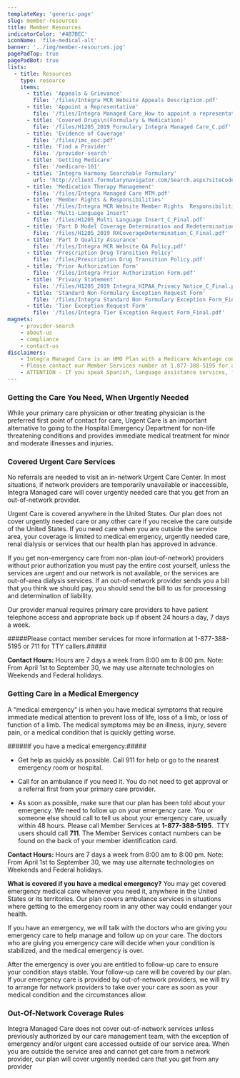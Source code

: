 ```yaml
---
templateKey: 'generic-page'
slug: member-resources
title: Member Resources
indicatorColor: '#4B7BEC'
iconName: 'file-medical-alt'
banner: '../img/member-resources.jpg'
pagePadTop: true
pagePadBot: true
lists:
  - title: Resources
    type: resource
    items: 
      - title: 'Appeals & Grievance'
        file: '/files/Integra MCR Website Appeals Description.pdf'
      - title: 'Appoint a Representative'
        file: '/files/Integra Managed Care_How to appoint a representative_Final.pdf'
      - title: 'Covered Drugs\n(Formulary & Medication)'
        file: '/files/H1205_2019 Formulary Integra Managed Care_C.pdf'
      - title: 'Evidence of Coverage'
        file: '/files/imc_eoc.pdf'
      - title: 'Find a Provider'
        file: '/provider-search'
      - title: 'Getting Medicare'
        file: '/medicare-101'
      - title: 'Integra Harmony Searchable Formulary'
        url: 'http://client.formularynavigator.com/Search.aspx?siteCode=7360064946'
      - title: 'Medication Therapy Management'
        file: '/files/Integra Managed Care MTM.pdf'
      - title: 'Member Rights & Responsibilities'
        file: '/files/Integra MCR Website Member Rights  Responsibilities.pdf'
      - title: 'Multi-Language Insert'
        file: '/files/H1205_Multi Language Insert_C_Final.pdf'
      - title: 'Part D Model Coverage Determination and Redetermination Request Form'
        file: '/files/H1205_2019 RXCoverageDetermination_C_Final.pdf'
      - title: 'Part D Quality Assurance'
        file: '/files/Integra MCR Website QA Policy.pdf'
      - title: 'Prescription Drug Transition Policy'
        file: '/files/Prescription Drug Transition Policy.pdf'
      - title: 'Prior Authorization Form'
        file: '/files/Integra Prior Authorization Form.pdf'
      - title: 'Privacy Statement'
        file: '/files/H1205_2019 Integra_HIPAA_Privacy Notice_C_Final.pdf'
      - title: 'Standard Non-Formulary Exception Request Form'
        file: '/files/Integra Standard Non Formulary Exception Form_Final.pdf'
      - title: 'Tier Exception Request Form'
        file: '/files/Integra Tier Exception Request Form_Final.pdf'
magnets:
    - provider-search
    - about-us
    - compliance
    - contact-us
disclaimers:
    - Integra Managed Care is an HMO Plan with a Medicare Advantage contract and a contract with the New York State Medicaid program. Enrollment in Integra Managed Care depends on contract renewal. This information is not a complete description of benefits. Limitations, copayments, and restrictions may apply. Benefits, premiums and/or co-payments/co-insurance may change on January 1 of each year. You must continue to pay your Medicare Part B premium. Certain plans are available to anyone who has both Medicaid from New York State and Medicare. Integra Managed Care complies with applicable Federal civil rights laws and does not discriminate on the basis of race, color, national origin, age, disability, or sex.
    - Please contact our Member Services number at 1.877-388-5195 for additional information (TTY users should call 711). Hours are Sunday through Saturday 8am to 8pm. NOTE - Between April 1 and September 30 Member Services hours for Saturday and Sunday will be operated by alternate technology.
    - ATTENTION - If you speak Spanish, language assistance services, free of charge, are available to you. Call 1-877-388-5195 (TTY 711). ATENCIÓN - si habla español, tiene a su disposición servicios gratuitos de asistencia lingüística. Llame al 1- 877-388-5195 (TTY 711). Assistance services for other languages are also available free of charge at the number above. All plan materials and information are available upon request in a different language or alternate formats such as braille, large print and audio.
---
```

### Getting the Care You Need, When Urgently Needed
While your primary care physician or other treating physician is the preferred first point of contact for care, Urgent Care is an important alternative to going to the Hospital Emergency Department for non-life threatening conditions and provides immediate medical treatment for minor and moderate illnesses and injuries.

### Covered Urgent Care Services
No referrals are needed to visit an in-network Urgent Care Center. In most situations, if network providers are temporarily unavailable or inaccessible, Integra Managed care will cover urgently needed care that you get from an out-of-network provider.

Urgent Care is covered anywhere in the United States. Our plan does not cover urgently needed care or any other care if you receive the care outside of the United States. If you need care when you are outside the service area, your coverage is limited to medical emergency, urgently needed care, renal dialysis or services that our health plan has approved in advance.

If you get non-emergency care from non-plan (out-of-network) providers without prior authorization you must pay the entire cost yourself, unless the services are urgent and our network is not available, or the services are out-of-area dialysis services. If an out-of-network provider sends you a bill that you think we should pay, you should send the bill to us for processing and determination of liability.

Our provider manual requires primary care providers to have patient telephone access and appropriate back up if absent 24 hours a day, 7 days a week.

#####Please contact member services for more information at 1-877-388-5195 or 711 for TTY callers.#####

**Contact Hours:** Hours are 7 days a week from 8:00 am to 8:00 pm. Note: From April 1st to September 30, we may use alternate technologies on Weekends and Federal holidays.

### Getting Care in a Medical Emergency
A “medical emergency” is when you have medical symptoms that require immediate medical attention to prevent loss of life, loss of a limb, or loss of function of a limb. The medical symptoms may be an illness, injury, severe pain, or a medical condition that is quickly getting worse.

#####If you have a medical emergency:#####

* Get help as quickly as possible. Call 911 for help or go to the nearest emergency room or hospital.

* Call for an ambulance if you need it. You do not need to get approval or a referral first from your primary care provider.

* As soon as possible, make sure that our plan has been told about your emergency. We need to follow up on your emergency care. You or someone else should call to tell us about your emergency care, usually within 48 hours. Please call Member Services at **1-877-388-5195**.  TTY users should call **711**. The Member Services contact numbers can be found on the back of your member identification card.

**Contact Hours:** Hours are 7 days a week from 8:00 am to 8:00 pm. Note: From April 1st  to September 30, we may use alternate technologies on Weekends and Federal holidays.

**What is covered if you have a medical emergency?**
You may get covered emergency medical care whenever you need it, anywhere in the United States or its territories. Our plan covers ambulance services in situations where getting to the emergency room in any other way could endanger your health.

If you have an emergency, we will talk with the doctors who are giving you emergency care to help manage and follow up on your care. The doctors who are giving you emergency care will decide when your condition is stabilized, and the medical emergency is over.

After the emergency is over you are entitled to follow-up care to ensure your condition stays stable. Your follow-up care will be covered by our plan. If your emergency care is provided by out-of-network providers, we will try to arrange for network providers to take over your care as soon as your medical condition and the circumstances allow.

### Out-Of-Network Coverage Rules
Integra Managed Care does not cover out-of-network services unless previously authorized by our care management team, with the exception of emergency and/or urgent care accessed outside of our service area. When you are outside the service area and cannot get care from a network provider, our plan will cover urgently needed care that you get from any provider